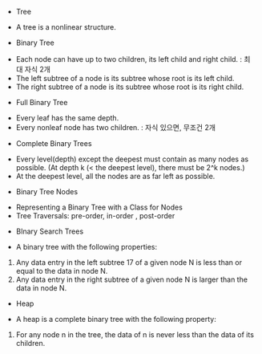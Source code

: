 * Tree
- A tree is a nonlinear structure.

* Binary Tree
- Each node can have up to two children, its left child and right child. : 최대 자식 2개
- The left subtree of a node is its subtree whose root is its left child.
- The right subtree of a node is its subtree whose root is its right child.

* Full Binary Tree
- Every leaf has the same depth.
- Every nonleaf node has two children. : 자식 있으면, 무조건 2개

* Complete Binary Trees
- Every level(depth) except the deepest must contain as many nodes as possible. (At depth k (< the deepest level), there must be 2^k nodes.)
- At the deepest level, all the nodes are as far left as possible.

* Binary Tree Nodes
- Representing a Binary Tree with a Class for Nodes
- Tree Traversals: pre-order, in-order , post-order

* BInary Search Trees
- A binary tree with the following properties:
1. Any data entry in the left subtree 17 of a given node N is less than or equal to the data in node N.
2. Any data entry in the right subtree of a given node N is larger than the data in node N.

* Heap
- A heap is a complete binary tree with the following property:
1. For any node n in the tree, the data of n is never less than the data of its children.